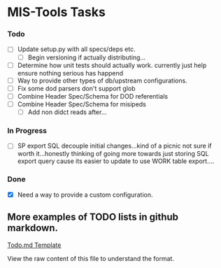 # MIS-Tools Tasks


### Todo

- [ ] Update setup.py with all specs/deps etc.
  - [ ] Begin versioning if actually distributing...
- [ ] Determine how unit tests should actually work. currently just help ensure nothing serious has happend
- [ ] Way to provide other types of db/upstream configurations.
- [ ] Fix some dod parsers don't support glob
- [ ] Combine Header Spec/Schema for DOD referentials 
- [ ] Combine Header Spec/Schema for misipeds 
  - [ ] Add non didct reads after...

### In Progress

- [ ] SP export SQL decouple initial changes...kind of a picnic not sure if worth it...honestly thinking of going more towards just storing SQL export query cause its easier to update to use WORK table export....


### Done
- [x] Need a way to provide a custom configuration.

## More examples of TODO lists in github markdown.

[Todo.md Template](https://github.com/todomd/todo.md/blob/master/TODO.md)

View the raw content of this file to understand the format.
